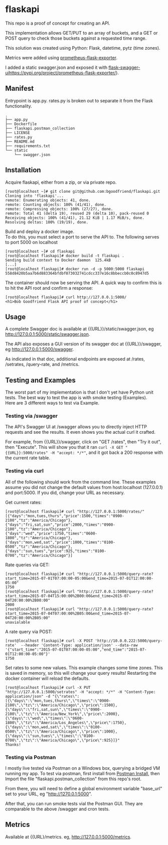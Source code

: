 # flaskapi
This repo is a proof of concept for creating an API.

This implementation allows GET/PUT to an array of buckets, and a GET or POST query to check those buckets against a requested time range.

This solution was created using Python: Flask, datetime, pytz (time zones).

Metrics were added using [prometheus-flask-exporter](https://pypi.org/project/prometheus-flask-exporter/).

I added a static swagger.json and exposed it with [flask-swagger-ui](https://github.com/sveint/flask-swagger-ui)https://pypi.org/project/prometheus-flask-exporter/).

## Manifest
Entrypoint is app.py.  rates.py is broken out to separate it from the Flask functionality.

```
.
├── app.py
├── Dockerfile
├── flaskapi.postman_collection
├── LICENSE
├── rates.py
├── README.md
├── requirements.txt
└── static
    └── swagger.json
```
## Installation 
Acquire flaskapi, either from a zip, or via private repo.

```
[root@localhost ~]# git clone git@github.com:bgoodfriend/flaskapi.git
Cloning into 'flaskapi'...
remote: Enumerating objects: 41, done.
remote: Counting objects: 100% (41/41), done.
remote: Compressing objects: 100% (27/27), done.
remote: Total 41 (delta 19), reused 29 (delta 10), pack-reused 0
Receiving objects: 100% (41/41), 21.12 KiB | 1.17 MiB/s, done.
Resolving deltas: 100% (19/19), done.
```

Build and deploy a docker image.  
To do this, you must select a port to serve the API to.  The following serves to port 5000 on localhost

```
[root@localhost ~]# cd flaskapi
[root@localhost flaskapi]# docker build -t flaskapi .
Sending build context to Docker daemon  125.4kB
[...]
[root@localhost flaskapi]# docker run -d -p 5000:5000 flaskapi
558d8420b5aa7b6d883364bfdbf073032741cdcc337e16c8bbeccb0c0c8947d5
```
The container should now be serving the API.  A quick way to confirm this is to hit the API root and confirm a response:
```
[root@localhost flaskapi]# curl http://127.0.0.1:5000/
<h1>Bob Goodfriend Flask API proof of concept</h1>
```

## Usage

A complete Swagger doc is available at {{URL}}/static/swagger.json, eg http://127.0.0.1:5000/static/swagger.json.  

The API also exposes a GUI version of its swagger doc at {{URL}}/swagger, eg http://127.0.0.1:5000/swagger.  

As indicated in that doc, additional endpoints are exposed at /rates, /setrates, /query-rate, and /metrics.

## Testing and Examples

The worst part of my implementation is that I don't yet have Python unit tests.
The best way to test the app is with smoke testing (Examples).  
Here are 3 different ways to test via Example.

### Testing via /swagger

The API's Swagger UI at /swagger allows you to directly inject HTTP requests and see the results.  It even shows you the actual curl it crafted.  

For example, from {{URL}}/swagger, click on "GET /rates", then "Try it out", then "Execute".  This will show you that it ran `curl -X GET "{{URL}}:5000/rates" -H "accept: */*"`, and it got back a 200 response with the current rate table.

### Testing via curl

All of the following should work from the command line.  These examples assume you did not change the default values from host:localhost (127.0.0.1) and port:5000.  If you did, change your URL as necessary.

Get current rates:
```
[root@localhost flaskapi]# curl "http://127.0.0.1:5000/rates/"
[{"days":"mon,tues,thurs","price":1500,"times":"0900-2100","tz":"America/Chicago"},{"days":"fri,sat,sun","price":2000,"times":"0900-2100","tz":"America/Chicago"},{"days":"wed","price":1750,"times":"0600-1800","tz":"America/Chicago"},{"days":"mon,wed,sat","price":1000,"times":"0100-0500","tz":"America/Chicago"},{"days":"sun,tues","price":925,"times":"0100-0700","tz":"America/Chicago"}]
```

Rate queries via GET:
```
[root@localhost flaskapi]# curl "http://127.0.0.1:5000/query-rate?start_time=2015-07-01T07:00:00-05:00&end_time=2015-07-01T12:00:00-05:00"
1750
[root@localhost flaskapi]# curl "http://127.0.0.1:5000/query-rate?start_time=2015-07-04T15:00:00%2B00:00&end_time=2015-07-04T20:00:00%2B00:00"
2000
[root@localhost flaskapi]# curl "http://127.0.0.1:5000/query-rate?start_time=2015-07-04T07:00:00%2B05:00&end_time=2015-07-04T20:00:00%2B05:00"
unavialable
```

A rate query via POST:
```
[root@localhost flaskapi]# curl -X POST 'http://10.0.0.222:5000/query-rate'  --header 'Content-Type: application/json' --data-raw '{"start_time":"2015-07-01T07:00:00-05:00","end_time":"2015-07-01T12:00:00-05:00"}'
1750
```

Set rates to some new values. 
This example changes some time zones.  This is saved in memory, so this will change your query results!  Restarting the docker container will reload the defaults.
```
[root@localhost flaskapi]# curl -X PUT "http://127.0.0.1:5000/setrates" -H "accept: */*" -H "Content-Type: application/json" -d "{\"rates\":[{\"days\":\"mon,tues,thurs\",\"times\":\"0900-2100\",\"tz\":\"America/Chicago\",\"price\":1500},{\"days\":\"fri,sat,sun\",\"times\":\"0900-2100\",\"tz\":\"America/New_York\",\"price\":2000},{\"days\":\"wed\",\"times\":\"0600-1800\",\"tz\":\"America/Los_Angeles\",\"price\":1750},{\"days\":\"mon,wed,sat\",\"times\":\"0100-0500\",\"tz\":\"America/Chicago\",\"price\":1000},{\"days\":\"sun,tues\",\"times\":\"0100-0700\",\"tz\":\"America/Chicago\",\"price\":925}]}"
Thanks!
```

### Testing via Postman

I mostly live tested via Postman on a Windows box, querying a bridged VM running my app.  To test via postman, first install from [Postman Install](https://www.postman.com/downloads/), then Import the file "flaskapi.postman_collection" from this repo's root.  

From there, you will need to define a global environment variable "base_url" set to your URL, eg "http://1270.0.1:5000".  

After that, you can run smoke tests vial the Postman GUI.  They are comparable to the above /swagger and cron tests.

## Metrics

Available at {{URL}/metrics.  eg, http://127.0.0.1:5000/metrics.

